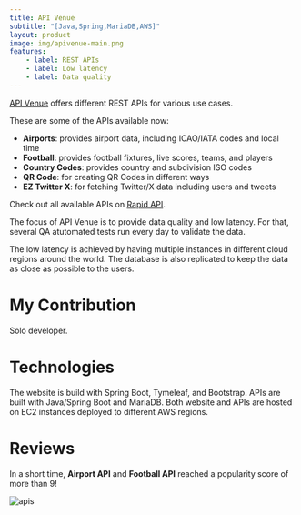 ```yaml
---
title: API Venue
subtitle: "[Java,Spring,MariaDB,AWS]"
layout: product
image: img/apivenue-main.png
features:
    - label: REST APIs
    - label: Low latency
    - label: Data quality
---
```

[API Venue](https://apivenue.com) offers different REST APIs for various use cases. 

These are some of the APIs available now: 
- **Airports**: provides airport data, including ICAO/IATA codes and local time
- **Football**: provides football fixtures, live scores, teams, and players
- **Country Codes**: provides country and subdivision ISO codes
- **QR Code**: for creating QR Codes in different ways
- **EZ Twitter X**: for fetching Twitter/X data including users and tweets

Check out all available APIs on [Rapid API](https://rapidapi.com/user/epsi).

The focus of API Venue is to provide data quality and low latency. For that, several QA atutomated tests run every day to validate the data. 

The low latency is achieved by having multiple instances in different cloud regions around the world. The database is also replicated to keep the data as close as possible to the users.

# My Contribution

Solo developer.

# Technologies

The website is build with Spring Boot, Tymeleaf, and Bootstrap. APIs are built with Java/Spring Boot and MariaDB. Both website and APIs are hosted on EC2 instances deployed to different AWS regions.

# Reviews

In a short time, **Airport API** and **Football API** reached a popularity score of more than 9!

![apis](img/airports-football-api.png)